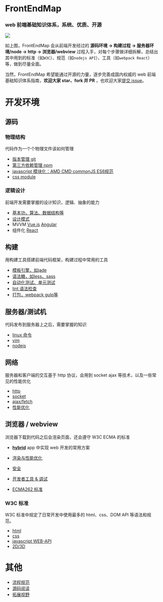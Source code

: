 # FrontEndMap

### web 前端基础知识体系，系统、优质、开源

![](https://camo.githubusercontent.com/296599ca34161a124b0253c24d41d621cb0bb3ef/687474703a2f2f696d61676573323031352e636e626c6f67732e636f6d2f626c6f672f3133383031322f3230313630392f3133383031322d32303136303931343132333834353734322d3630373231333137302e706e67)

如上图，FrontEndMap 会从前端开发经过的 **源码环境 -> 构建过程 -> 服务器环境/node -> http -> 浏览器/webview** 过程入手，对每个步骤做详细拆解，总结出其中用到的标准（如`W3C`）、规范（如`nodejs API`）、工具（如`webpack React`）等，做到尽量全面。

当然，FrontEndMap 希望能通过开源的力量，逐步完善成国内权威的 web 前端基础知识体系指南，**欢迎大家 star、fork 并 PR** ，也欢迎大家[提交 issue](https://github.com/frontendmap/frontendmap/issues)。

# 开发环境

## 源码

### 物理结构

代码作为一个个物理文件该如何管理

- [版本管理 git](./source-env/source/physics/git.md)
- [第三方依赖管理 npm](./source-env/source/physics/npm.md)
- [javascript 模块化：AMD CMD commonJS ES6规范](./source-env/source/physics/js-module.md)
- [css module](./source-env/source/physics/css-module.md)

### 逻辑设计

前端开发需要掌握的设计知识，逻辑、抽象的能力

- [基本功，算法、数据结构等](./source-env/source/logic/basic.md)
- [设计模式](./source-env/source/logic/design-pattern.md)
- MVVM [Vue.js](./source-env/source/logic/vue.md) [Angular](./source-env/source/logic/angular.md)
- 组件化 [React](./source-env/source/logic/reactjs.md)


## 构建

用构建工具搭建前端代码框架，构建过程中常用的工具

- [模板引擎，如jade](./source-env/build/tpl.md)
- [语法糖，如less、sass](./source-env/build/sugar.md)
- [自动化测试、单元测试](./source-env/build/test.md)
- [lint 语法检查](./source-env/build/lint.md)
- [打包，webpack gulp等](./source-env/build/pack.md)

## 服务器/测试机

代码发布到服务器上之后，需要掌握的知识

- [linux 命令](./server/linux-command.md)
- [vim](./server/vim.md)
- [nodejs](./server/nodejs.md)

## 网络

服务器和客户端的交互基于 http 协议，会用到 socket ajax 等技术，以及一些常见的性能优化

- [http](./net/http.md)
- [socket](./net/socket.md)
- [ajax/fetch](./net/ajax-fetch.md)
- [性能优化](./net/performance.md)

## 浏览器 / webview

浏览器下载到代码之后会渲染页面，还会遵守 W3C ECMA 的标准

- **[hybrid](./browser/hybrid.md)** app 中实现 web 开发的常用方案

- [渲染与性能优化](./browser/render.md)
- [安全](./browser/security.md)
- [开发者工具 & 调试](./browser/dev-tool.md)
- [ECMA262 标准](./browser/ecma.md)

### W3C 标准

W3C 标准中规定了日常开发中使用最多的 html、css、DOM API 等语法和规范。

- [html](./browser/w3c/html.md)
- [css](./browser/w3c/css.md)
- [javascript WEB-API](./browser/w3c/js-web-api.md)
- [2D/3D](./browser/w3c/2d-3d.md)

# 其他

- [流程规范](./other/flow-standard.md)
- [源码阅读](./other/source-read.md)
- [拓展视野](./other/expand-view.md)



